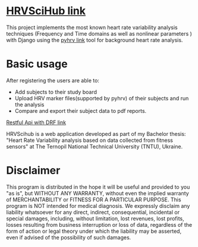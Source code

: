 # [HRVSciHub link](https://hrvscihub.herokuapp.com)

This project implements the most known heart rate variability analysis techniques (Frequency and Time domains as well as nonlinear parameters ) with Django using the [pyhrv link](https://github.com/PGomes92/pyhrv/blob/master/README.md) tool for background heart rate analysis.



# Basic usage

After registering the users are able to:
* Add subjects to their study board
* Upload HRV marker files(supported by pyhrv) of their subjects and run the analysis
* Compare and export their subject data to pdf reports.


[Restful Api with DRF link](https://hrvscihub.herokuapp.com/api)




HRVScihub is a web application developed as part of my Bachelor thesis: "Heart Rate
Variability analysis based on data collected from fitness sensors" at The Ternopil National
Technical University (TNTU), Ukraine.





# Disclaimer


This program is distributed in the hope it will be useful and provided to you "as is", but WITHOUT ANY WARRANTY, without even the implied warranty of MERCHANTABILITY or FITNESS FOR A PARTICULAR PURPOSE. This program is NOT intended for medical diagnosis. We expressly disclaim any liability whatsoever for any direct, indirect, consequential, incidental or special damages, including, without limitation, lost revenues, lost profits, losses resulting from business interruption or loss of data, regardless of the form of action or legal theory under which the liability may be asserted, even if advised of the possibility of such damages.



